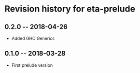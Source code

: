 # Revision history for eta-prelude

## 0.2.0  -- 2018-04-26

* Added GHC Generics

## 0.1.0  -- 2018-03-28

* First prelude version
